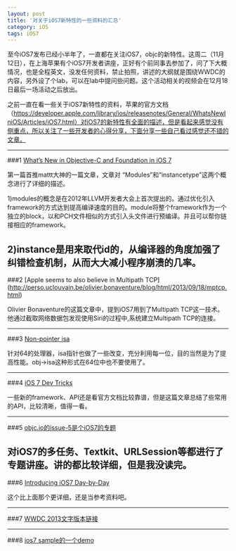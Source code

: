 ```yaml
---
layout: post
title: '对关于iOS7新特性的一些资料的汇总'
category: iOS
tags: iOS7
---
```


至今iOS7发布已经小半年了，一直都在关注iOS7，objc的新特性。这周二（11月12日），在上海苹果有个iOS7开发者讲座，正好有个前同事去参加了，问了下大概情况，也是全程英文，没发任何资料，禁止拍照，讲述的大纲就是围绕WWDC的内容，另外设了个lab，可以在lab中提问些问题。这个活动相关的视频会在12月18日最后一场活动之后放出。

之前一直在看一些关于iOS7新特性的资料，苹果的官方文档
（https://developer.apple.com/library/ios/releasenotes/General/WhatsNewIniOS/Articles/iOS7.html）对iOS7的新特性有全面的描述，但是看起来感觉没有侧重点，所以关注了一些开发者的心得分享，下面分享一些自己看过感觉还不错的文章。

----
###1	[What’s New in Objective-C and Foundation in iOS 7](http://www.raywenderlich.com/49850/whats-new-in-objective-c-and-foundation-in-ios-7)

第一篇首推mattt大神的一篇文章，文章对 “Modules”和“instancetype”这两个概念进行了详细的描述。

1)modules的概念是在2012年LLVM开发者大会上首次提出的。通过优化引入framework的方式达到提高编译速度的目的。module将整个framework作为一个独立的block，以和PCH文件相似的方式引入头文件进行预编译。并且可以帮你链接相应的framework。

2)instance是用来取代id的，从编译器的角度加强了纠错检查机制，从而大大减小程序崩溃的几率。
----
###2  [Apple seems to also believe in Multipath TCP] (http://perso.uclouvain.be/olivier.bonaventure/blog/html/2013/09/18/mptcp.html)

Olivier Bonaventure的这篇文章中，提到iOS7用到了Multipath TCP这一技术。他通过截取网络数据包发现使用Siri的过程中,系统建立Multipath TCP的连接。

----
###3	[Non-pointer isa](http://www.sealiesoftware.com/blog/archive/2013/09/24/objc_explain_Non-pointer_isa.html?utm_source=iOS+Dev+Weekly&utm_campaign=iOS_Dev_Weekly_Issue_113&utm_medium=email)

针对64的处理器，isa指针也做了一些改变，充分利用每一位，目的当然是为了提高性能。obj->isa这种形式在64位中也不要使用了。

----
###4  [iOS 7 Dev Tricks](http://fann.im/blog/2013/09/20/zadr-ios-7-dev-tricks/)
	
一些新的framework、API还是看官方文档比较靠谱，但是这篇文章总结了些常用的API，比较清晰，值得一看。

----
###5	[objc.io的issue-5是个iOS7的专题](http://www.objc.io/issue-5/)

对iOS7的多任务、Textkit、URLSession等都进行了专题讲座。讲的都比较详细，但是我没读完。
----

###6	[Introducing iOS7 Day-by-Day](http://www.shinobicontrols.com/blog/posts/2013/09/19/introducing-ios7-day-by-day/)

这个比上面那个更详细，还是当参考资料吧。

----
###7	[WWDC 2013文字版本链接](http://asciiwwdc.com)

----
###8  [ios7 sample的一个demo](https://github.com/shu223/iOS7-Sampler)

